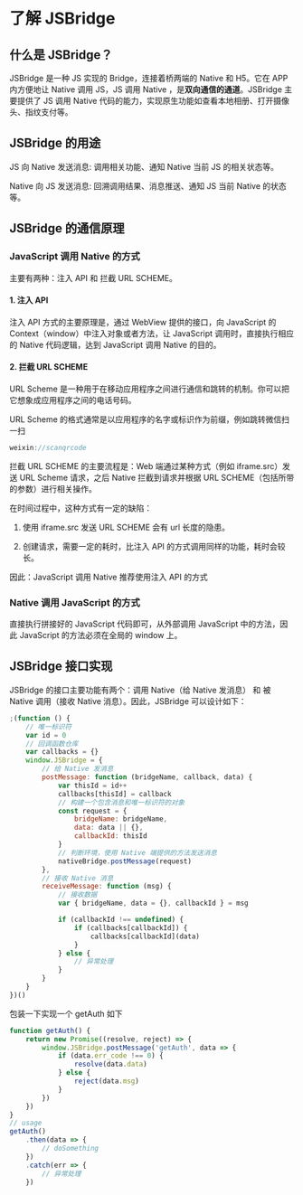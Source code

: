 # 了解 JSBridge

## 什么是 JSBridge？

JSBridge 是一种 JS 实现的 Bridge，连接着桥两端的 Native 和 H5。它在 APP 内方便地让 Native 调用 JS，JS 调用 Native ，是**双向通信的通道**。JSBridge 主要提供了 JS 调用 Native 代码的能力，实现原生功能如查看本地相册、打开摄像头、指纹支付等。

## JSBridge 的用途

JS 向 Native 发送消息: 调用相关功能、通知 Native 当前 JS 的相关状态等。

Native 向 JS 发送消息: 回溯调用结果、消息推送、通知 JS 当前 Native 的状态等。

## JSBridge 的通信原理

### JavaScript 调用 Native 的方式

主要有两种：注入 API 和 拦截 URL SCHEME。

#### 1. 注入 API

注入 API 方式的主要原理是，通过 WebView 提供的接口，向 JavaScript 的 Context（window）中注入对象或者方法，让 JavaScript 调用时，直接执行相应的 Native 代码逻辑，达到 JavaScript 调用 Native 的目的。

#### 2. 拦截 URL SCHEME

URL Scheme 是一种用于在移动应用程序之间进行通信和跳转的机制。你可以把它想象成应用程序之间的电话号码。

URL Scheme 的格式通常是以应用程序的名字或标识作为前缀，例如跳转微信扫一扫

```js
weixin://scanqrcode
```

拦截 URL SCHEME 的主要流程是：Web 端通过某种方式（例如 iframe.src）发送 URL Scheme 请求，之后 Native 拦截到请求并根据 URL SCHEME（包括所带的参数）进行相关操作。

在时间过程中，这种方式有一定的缺陷：

1. 使用 iframe.src 发送 URL SCHEME 会有 url 长度的隐患。

2. 创建请求，需要一定的耗时，比注入 API 的方式调用同样的功能，耗时会较长。

因此：JavaScript 调用 Native 推荐使用注入 API 的方式

### Native 调用 JavaScript 的方式

直接执行拼接好的 JavaScript 代码即可，从外部调用 JavaScript 中的方法，因此 JavaScript 的方法必须在全局的 window 上。

## JSBridge 接口实现

JSBridge 的接口主要功能有两个：调用 Native（给 Native 发消息） 和 被 Native 调用（接收 Native 消息）。因此，JSBridge 可以设计如下：

```javascript
;(function () {
    // 唯一标识符
    var id = 0
    // 回调函数仓库
    var callbacks = {}
    window.JSBridge = {
        // 给 Native 发消息
        postMessage: function (bridgeName, callback, data) {
            var thisId = id++
            callbacks[thisId] = callback
            // 构建一个包含消息和唯一标识符的对象
            const request = {
                bridgeName: bridgeName,
                data: data || {},
                callbackId: thisId
            }
            // 判断环境，使用 Native 端提供的方法发送消息
            nativeBridge.postMessage(request)
        },
        // 接收 Native 消息
        receiveMessage: function (msg) {
            // 接收数据
            var { bridgeName, data = {}, callbackId } = msg

            if (callbackId !== undefined) {
                if (callbacks[callbackId]) {
                    callbacks[callbackId](data)
                }
            } else {
                // 异常处理
            }
        }
    }
})()
```

包装一下实现一个 getAuth 如下

```javascript
function getAuth() {
    return new Promise((resolve, reject) => {
        window.JSBridge.postMessage('getAuth', data => {
            if (data.err_code !== 0) {
                resolve(data.data)
            } else {
                reject(data.msg)
            }
        })
    })
}
// usage
getAuth()
    .then(data => {
        // doSomething
    })
    .catch(err => {
        // 异常处理
    })
```
